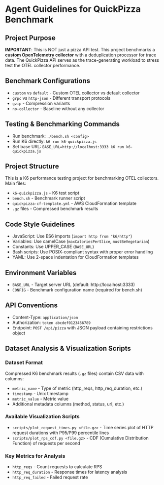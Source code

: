 # Agent Guidelines for QuickPizza Benchmark

## Project Purpose
**IMPORTANT**: This is NOT just a pizza API test. This project benchmarks a **custom OpenTelemetry collector** with a deduplication processor for trace data. The QuickPizza API serves as the trace-generating workload to stress test the OTEL collector performance.

## Benchmark Configurations
- `custom` vs `default` - Custom OTEL collector vs default collector
- `grpc` vs `http-json` - Different transport protocols  
- `gzip` - Compression variants
- `no-collector` - Baseline without any collector

## Testing & Benchmarking Commands
- Run benchmark: `./bench.sh <config>`
- Run K6 directly: `k6 run k6-quickpizza.js`
- Set base URL: `BASE_URL=http://localhost:3333 k6 run k6-quickpizza.js`

## Project Structure
This is a K6 performance testing project for benchmarking OTEL collectors. Main files:
- `k6-quickpizza.js` - K6 test script
- `bench.sh` - Benchmark runner script
- `quickpizza-cf-template.yml` - AWS CloudFormation template
- `.gz` files - Compressed benchmark results

## Code Style Guidelines
- JavaScript: Use ES6 imports (`import http from "k6/http"`)
- Variables: Use camelCase (`maxCaloriesPerSlice`, `mustBeVegetarian`)
- Constants: Use UPPER_CASE (`BASE_URL`)
- Bash scripts: Use POSIX-compliant syntax with proper error handling
- YAML: Use 2-space indentation for CloudFormation templates

## Environment Variables
- `BASE_URL` - Target server URL (default: http://localhost:3333)
- `CONFIG` - Benchmark configuration name (required for bench.sh)

## API Conventions
- Content-Type: `application/json`
- Authorization: `token abcdef0123456789`
- Endpoint: `POST /api/pizza` with JSON payload containing restrictions object

## Dataset Analysis & Visualization Scripts

### Dataset Format
Compressed K6 benchmark results (`.gz` files) contain CSV data with columns:
- `metric_name` - Type of metric (http_reqs, http_req_duration, etc.)
- `timestamp` - Unix timestamp 
- `metric_value` - Metric value
- Additional metadata columns (method, status, url, etc.)

### Available Visualization Scripts
- `scripts/plot_request_times.py <file.gz>` - Time series plot of HTTP request durations with P95/P99 percentile lines
- `scripts/plot_rps_cdf.py <file.gz>` - CDF (Cumulative Distribution Function) of requests per second

### Key Metrics for Analysis
- `http_reqs` - Count requests to calculate RPS
- `http_req_duration` - Response times for latency analysis
- `http_req_failed` - Failed request rate